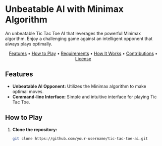 # Unbeatable AI with Minimax Algorithm

An unbeatable Tic Tac Toe AI that leverages the powerful Minimax algorithm. Enjoy a challenging game against an intelligent opponent that always plays optimally.

<div align="center">
  <a href="#features">Features</a> •
  <a href="#how-to-play">How to Play</a> •
  <a href="#requirements">Requirements</a> •
  <a href="#how-it-works">How It Works</a> •
  <a href="#contributions">Contributions</a> •
  <a href="#license">License</a>
</div>

## Features

- **Unbeatable AI Opponent:** Utilizes the Minimax algorithm to make optimal moves.
- **Command-line Interface:** Simple and intuitive interface for playing Tic Tac Toe.

## How to Play

1. **Clone the repository:**

   ```bash
   git clone https://github.com/your-username/tic-tac-toe-ai.git
